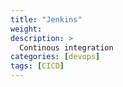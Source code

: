 ```yaml
---
title: "Jenkins"
weight: 
description: >
  Continous integration
categories: [devops]
tags: [CICD]
---
```


